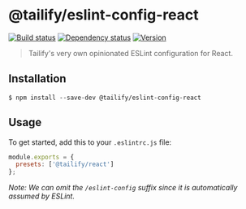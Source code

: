 # @tailify/eslint-config-react

[![Build status][build-status-image]][build-status-url]
[![Dependency status][dependency-status-image]][dependency-status-url]
[![Version][version-image]][version-url]

> Tailify's very own opinionated ESLint configuration for React.

## Installation

```
$ npm install --save-dev @tailify/eslint-config-react
```

## Usage

To get started, add this to your `.eslintrc.js` file:

```js
module.exports = {
  presets: ['@tailify/react']
};
```

*Note: We can omit the `/eslint-config` suffix since it is automatically assumed by ESLint.*

[build-status-image]: https://travis-ci.com/tailify/eslint-config-react.svg?branch=master
[build-status-url]: https://travis-ci.com/tailify/eslint-config-react

[dependency-status-image]: https://david-dm.org/tailify/eslint-config-react/master.svg
[dependency-status-url]: https://david-dm.org/tailify/eslint-config-react

[version-image]: https://img.shields.io/npm/v/@tailify/eslint-config-react.svg
[version-url]: https://www.npmjs.com/package/@tailify/eslint-config-react
